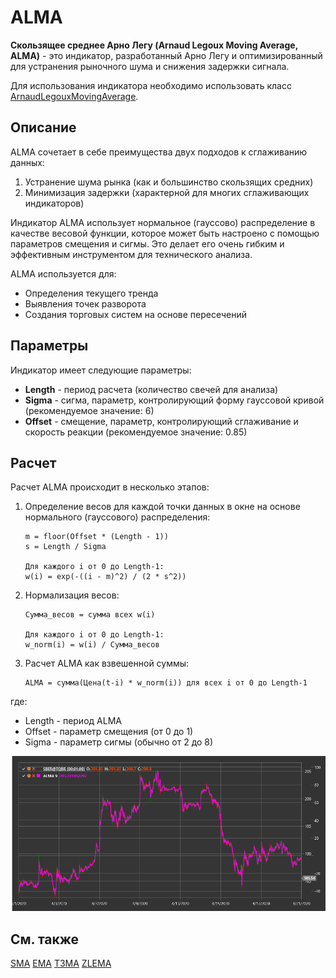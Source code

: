 # ALMA

**Скользящее среднее Арно Легу (Arnaud Legoux Moving Average, ALMA)** - это индикатор, разработанный Арно Легу и оптимизированный для устранения рыночного шума и снижения задержки сигнала.

Для использования индикатора необходимо использовать класс [ArnaudLegouxMovingAverage](xref:StockSharp.Algo.Indicators.ArnaudLegouxMovingAverage).

## Описание

ALMA сочетает в себе преимущества двух подходов к сглаживанию данных:
1. Устранение шума рынка (как и большинство скользящих средних)
2. Минимизация задержки (характерной для многих сглаживающих индикаторов)

Индикатор ALMA использует нормальное (гауссово) распределение в качестве весовой функции, которое может быть настроено с помощью параметров смещения и сигмы. Это делает его очень гибким и эффективным инструментом для технического анализа.

ALMA используется для:
- Определения текущего тренда
- Выявления точек разворота
- Создания торговых систем на основе пересечений

## Параметры

Индикатор имеет следующие параметры:
- **Length** - период расчета (количество свечей для анализа)
- **Sigma** - сигма, параметр, контролирующий форму гауссовой кривой (рекомендуемое значение: 6)
- **Offset** - смещение, параметр, контролирующий сглаживание и скорость реакции (рекомендуемое значение: 0.85)

## Расчет

Расчет ALMA происходит в несколько этапов:

1. Определение весов для каждой точки данных в окне на основе нормального (гауссового) распределения:
   ```
   m = floor(Offset * (Length - 1))
   s = Length / Sigma
   
   Для каждого i от 0 до Length-1:
   w(i) = exp(-((i - m)^2) / (2 * s^2))
   ```

2. Нормализация весов:
   ```
   Сумма_весов = сумма всех w(i)
   
   Для каждого i от 0 до Length-1:
   w_norm(i) = w(i) / Сумма_весов
   ```

3. Расчет ALMA как взвешенной суммы:
   ```
   ALMA = сумма(Цена(t-i) * w_norm(i)) для всех i от 0 до Length-1
   ```

где:
- Length - период ALMA
- Offset - параметр смещения (от 0 до 1)
- Sigma - параметр сигмы (обычно от 2 до 8)

![indicator_arnaud_legoux_moving_average](../../../../images/indicator_arnaud_legoux_moving_average.png)

## См. также

[SMA](sma.md)
[EMA](ema.md)
[T3MA](t3_moving_average.md)
[ZLEMA](zero_lag_exponential_moving_average.md)